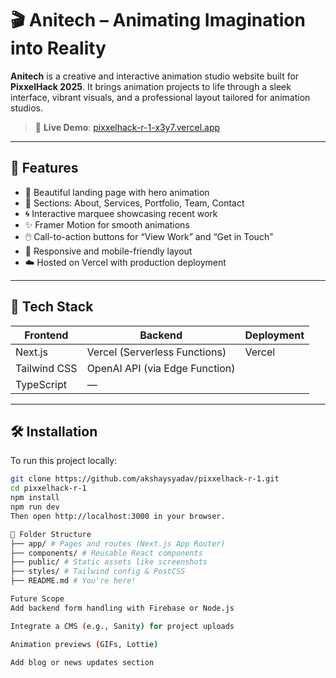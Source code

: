 # 🎬 Anitech – Animating Imagination into Reality

**Anitech** is a creative and interactive animation studio website built for **PixxelHack 2025**. It brings animation projects to life through a sleek interface, vibrant visuals, and a professional layout tailored for animation studios.

> 🚀 **Live Demo**: [pixxelhack-r-1-x3y7.vercel.app](https://pixxelhack-r-1-x3y7.vercel.app)

---

## 🌟 Features

- 🎨 Beautiful landing page with hero animation
- 🧩 Sections: About, Services, Portfolio, Team, Contact
- 🌀 Interactive marquee showcasing recent work
- ✨ Framer Motion for smooth animations
- 🖱️ Call-to-action buttons for “View Work” and “Get in Touch”
- 📱 Responsive and mobile-friendly layout
- ☁️ Hosted on Vercel with production deployment

---

## 🧰 Tech Stack

| Frontend  | Backend  | Deployment |
|-----------|----------|------------|
| Next.js   | Vercel (Serverless Functions) | Vercel |
| Tailwind CSS | OpenAI API (via Edge Function) |  |
| TypeScript | — | |

---

## 🛠️ Installation

To run this project locally:

```bash
git clone https://github.com/akshaysyadav/pixxelhack-r-1.git
cd pixxelhack-r-1
npm install
npm run dev
Then open http://localhost:3000 in your browser.

📁 Folder Structure
├── app/ # Pages and routes (Next.js App Router)
├── components/ # Reusable React components
├── public/ # Static assets like screenshots
├── styles/ # Tailwind config & PostCSS
├── README.md # You're here!

Future Scope
Add backend form handling with Firebase or Node.js

Integrate a CMS (e.g., Sanity) for project uploads

Animation previews (GIFs, Lottie)

Add blog or news updates section